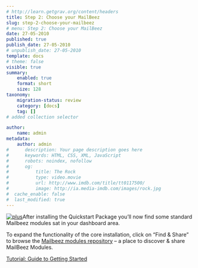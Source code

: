 ```yaml
---
# http://learn.getgrav.org/content/headers
title: Step 2: Choose your MailBeez
slug: step-2-choose-your-mailbeez
# menu: Step 2: Choose your MailBeez
date: 27-05-2010
published: true
publish_date: 27-05-2010
# unpublish_date: 27-05-2010
template: docs
# theme: false
visible: true
summary:
    enabled: true
    format: short
    size: 128
taxonomy:
    migration-status: review
    category: [docs]
    tag: []
# added collection selector

author:
    name: admin
metadata:
    author: admin
#      description: Your page description goes here
#      keywords: HTML, CSS, XML, JavaScript
#      robots: noindex, nofollow
#      og:
#          title: The Rock
#          type: video.movie
#          url: http://www.imdb.com/title/tt0117500/
#          image: http://ia.media-imdb.com/images/rock.jpg
#  cache_enable: false
#  last_modified: true
---
```


[![](http://www.mailbeez.com/wp-content/uploads/2010/05/plus.png "plus")](http://localhost/wordpress_mailbeez_EOL/download/)After installing the Quickstart Package you’ll now find some standard Mailbeez modules sat in your dashboard area.

To expand the functionality of the core installation, click on “Find & Share” to browse the [Mailbeez modules repository](http://localhost/wordpress_mailbeez_EOL/download/) – a place to discover & share MailBeez Modules.

[Tutorial: Guide to Getting Started](http://localhost/wordpress_mailbeez_EOL/documentation/tutorials/guide-to-getting-started/)
